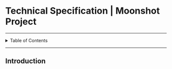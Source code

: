# Technical Specification | Moonshot Project

---

<details>
<summary>Table of Contents</summary>

- [Technical Specification | Moonshot Project](#technical-specification--moonshot-project)
  - [Introduction](#introduction)

</details>

---

## Introduction